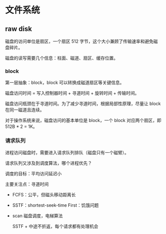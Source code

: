 # 文件系统

## raw disk

磁盘的访问单位是扇区，一个扇区 512 字节，这个大小兼顾了传输速率和避免磁盘碎片。

磁盘的读写需要几个信息：柱面、磁道、扇区、缓存位置。

### block

第一层抽象：block，block 可以转换成磁道扇区等关键信息。

磁盘访问时间 = 写入控制器时间 + 寻道时间 + 旋转时间 + 传输时间。

磁盘访问瓶颈在于寻道时间。为了减少寻道时间，根据局部性原理，尽量让 block 在同一磁道且连续。

对于操作系统来说，磁盘访问的基本单位是 block，一个 block 对应两个扇区，即 512B * 2 = 1K。

### 请求队列

进程访问磁盘时，需要进入请求队列排队（磁盘只有一个磁臂）。

请求队列又涉及到调度算法，哪个进程优先？

调度的目标：平均访问延迟小

主要关注点：寻道时间

* FCFS：公平，但磁头移动距离长

* SSTF：shortest-seek-time First：饥饿问题

* scan 磁盘调度，电梯算法

  SSTF + 中途不折返，每个请求都有处理机会